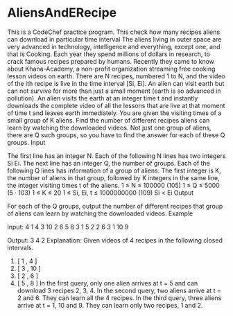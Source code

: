 AliensAndERecipe
================

This is a CodeChef practice program. This check how many recipes aliens can download in particular time interval
The aliens living in outer space are very advanced in technology,
intelligence and everything, except one, and that is Cooking.
Each year they spend millions of dollars in research, to crack famous recipes prepared by humans.
Recently they came to know about Khana-Academy,
a non-profit organization streaming free cooking lesson videos on earth.
There are N recipes,
numbered 1 to N, and the video of the ith recipe is live in the time interval [Si, Ei].
An alien can visit earth but can not survive for more than just a small moment (earth is so advanced in pollution).
An alien visits the earth at an integer time t and instantly downloads the complete video of all the lessons
that are live at that moment of time t and leaves earth immediately.
You are given the visiting times of a small group of K aliens.
Find the number of different recipes aliens can learn by watching the downloaded videos.
Not just one group of aliens, there are Q such groups,
so you have to find the answer for each of these Q groups.
Input

The first line has an integer N.
Each of the following N lines has two integers Si Ei.
The next line has an integer Q, the number of groups.
Each of the following Q lines has information of a group of aliens.
The first integer is K, the number of aliens in that group, followed by K integers in the same line,
the integer visiting times t of the aliens.
1 ≤ N ≤ 100000 (105)
1 ≤ Q ≤ 5000 (5 · 103)
1 ≤ K ≤ 20
1 ≤ Si, Ei, t ≤ 1000000000 (109)
Si < Ei
Output

For each of the Q groups, output the number of different recipes that group of aliens can learn by watching the downloaded videos.
Example

Input:
4
1 4
3 10
2 6
5 8
3
1 5
2 2 6
3 1 10 9

Output:
3
4
2
Explanation:
Given videos of 4 recipes in the following closed intervals.
1. [ 1 , 4 ]
2. [ 3 , 10 ]
3. [ 2 , 6 ]
4. [ 5 , 8 ]
In the first query, only one alien arrives at t = 5 and can download 3 recipes 2, 3, 4.
In the second query, two aliens arrive at t = 2 and 6. They can learn all the 4 recipes.
In the third query, three aliens arrive at t = 1, 10 and 9. They can learn only two recipes, 1 and 2.
